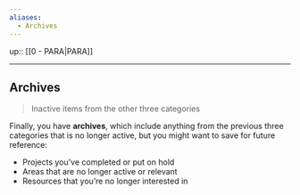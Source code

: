 ```yaml
---
aliases:
  - Archives
---
```

up:: [[0 - PARA|PARA]]
___
## Archives
>Inactive items from the other three categories

Finally, you have **archives**, which include anything from the previous three categories that is no longer active, but you might want to save for future reference:
- Projects you’ve completed or put on hold
- Areas that are no longer active or relevant
- Resources that you’re no longer interested in